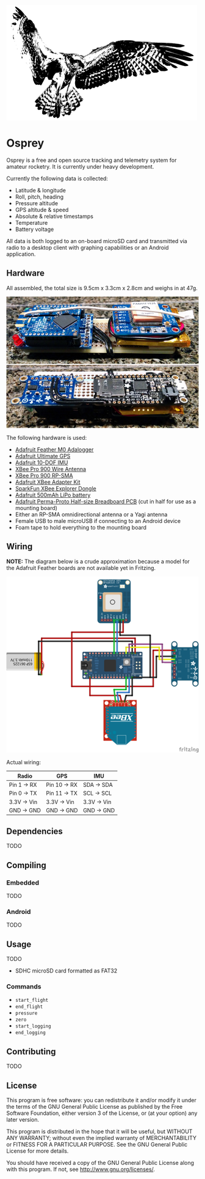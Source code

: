 ![](/images/logo_readme.png?raw=true)

Osprey
======

Osprey is a free and open source tracking and telemetry system for amateur rocketry. It is currently under heavy development.

Currently the following data is collected:

* Latitude & longitude
* Roll, pitch, heading
* Pressure altitude
* GPS altitude & speed
* Absolute & relative timestamps
* Temperature
* Battery voltage

All data is both logged to an on-board microSD card and transmitted via radio to a desktop client with graphing capabilities or an Android application.

## Hardware

All assembled, the total size is 9.5cm x 3.3cm x 2.8cm and weighs in at 47g.

![](/images/assembled_1.jpg?raw=true)
![](/images/assembled_2.jpg?raw=true)

The following hardware is used:

* [Adafruit Feather M0 Adalogger](https://www.adafruit.com/products/2796)
* [Adafruit Ultimate GPS](https://www.adafruit.com/products/746)
* [Adafruit 10-DOF IMU](https://www.adafruit.com/products/1604)
* [XBee Pro 900 Wire Antenna](https://www.sparkfun.com/products/9097)
* [XBee Pro 900 RP-SMA](https://www.sparkfun.com/products/9099)
* [Adafruit XBee Adapter Kit](https://www.adafruit.com/product/126)
* [SparkFun XBee Explorer Dongle](https://www.sparkfun.com/products/11697)
* [Adafruit 500mAh LiPo battery](https://www.adafruit.com/product/1578)
* [Adafruit Perma-Proto Half-size Breadboard PCB](https://www.adafruit.com/products/1609) (cut in half for use as a mounting board)
* Either an RP-SMA omnidirectional antenna or a Yagi antenna
* Female USB to male microUSB if connecting to an Android device
* Foam tape to hold everything to the mounting board

## Wiring

**NOTE:** The diagram below is a crude approximation because a model for the Adafruit Feather boards are not available yet in Fritzing.

![](/images/wiring.png?raw=true)

Actual wiring:

|Radio       | GPS          | IMU         |
|------------|--------------|-------------|
|Pin 1 -> RX | Pin 10 -> RX | SDA -> SDA  |
|Pin 0 -> TX | Pin 11 -> TX | SCL -> SCL  |
|3.3V -> Vin | 3.3V -> Vin  | 3.3V -> Vin |
|GND -> GND  | GND -> GND   | GND -> GND  |

## Dependencies

TODO

## Compiling

### Embedded

TODO

### Android

TODO

## Usage

TODO

* SDHC microSD card formatted as FAT32

### Commands

* `start_flight`
* `end_flight`
* `pressure`
* `zero`
* `start_logging`
* `end_logging`

## Contributing

TODO

## License

This program is free software: you can redistribute it and/or modify
it under the terms of the GNU General Public License as published by
the Free Software Foundation, either version 3 of the License, or
(at your option) any later version.

This program is distributed in the hope that it will be useful,
but WITHOUT ANY WARRANTY; without even the implied warranty of
MERCHANTABILITY or FITNESS FOR A PARTICULAR PURPOSE.  See the
GNU General Public License for more details.

You should have received a copy of the GNU General Public License
along with this program.  If not, see <http://www.gnu.org/licenses/>.
